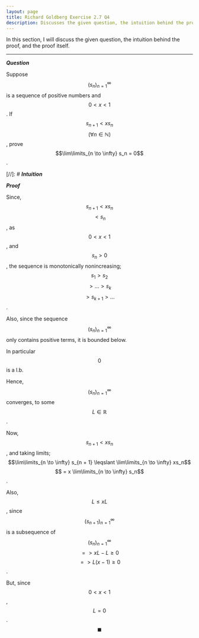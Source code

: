 ```yaml
---
layout: page
title: Richard Goldberg Exercise 2.7 Q4
description: Discusses the given question, the intuition behind the proof, and the proof itself
---
```


In this section, I will discuss the given question, the intuition behind the proof, and the
proof itself.

---

_**Question**_

Suppose $$(s_n)_{n=1}^\infty$$ is a sequence of positive numbers and $$0 < x < 1$$. If
$$s_{n + 1} < xs_n$$ $$(\forall n \in \mathbb{N})$$, prove $$\lim\limits_{n \to \infty} s_n = 0$$.

[//]: # _**Intuition**_

_**Proof**_

Since, $$s_{n + 1} < xs_n$$ $$ < s_n$$, as $$0 < x < 1$$, and $$s_n > 0$$, the sequence
is monotonically nonincreasing; $$s_1 > s_2$$ $$ > ... > s_k$$ $$ > s_{k + 1} > ...$$.

Also, since the sequence $$(s_n)_{n=1}^\infty$$ only contains positive terms, it is
bounded below.

In particular $$0$$ is a l.b.

Hence, $$(s_n)_{n=1}^\infty$$ converges, to some $$L \in \mathbb{R}$$.

Now, $$s_{n + 1} < xs_n$$, and taking limits;
$$\lim\limits_{n \to \infty} s_{n + 1} \leqslant \lim\limits_{n \to \infty} xs_n$$
$$ = x \lim\limits_{n \to \infty} s_n$$.

Also, $$L \leqslant xL$$, since $$(s_{n + 1})_{n=1}^\infty$$ is a subsequence of
$$(s_n)_{n=1}^\infty$$ $$ => xL - L \geqslant 0$$ $$ => L(x - 1) \geqslant 0$$.

But, since $$0 < x < 1$$, $$L = 0$$. $$\blacksquare$$
